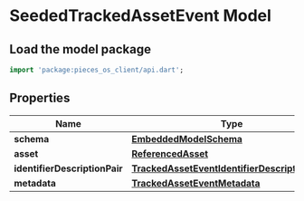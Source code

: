 # SeededTrackedAssetEvent Model

## Load the model package
```dart
import 'package:pieces_os_client/api.dart';
```

## Properties
Name | Type | Description | Notes
------------ | ------------- | ------------- | -------------
**schema** | [**EmbeddedModelSchema**](EmbeddedModelSchema) |  | [optional] 
**asset** | [**ReferencedAsset**](ReferencedAsset) |  | 
**identifierDescriptionPair** | [**TrackedAssetEventIdentifierDescriptionPairs**](TrackedAssetEventIdentifierDescriptionPairs) |  | 
**metadata** | [**TrackedAssetEventMetadata**](TrackedAssetEventMetadata) |  | [optional] 




